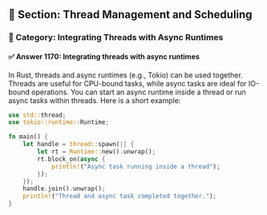 ## 📘 Section: Thread Management and Scheduling  
### 🔹 Category: Integrating Threads with Async Runtimes  
#### ✅ Answer 1170: Integrating threads with async runtimes

In Rust, threads and async runtimes (e.g., Tokio) can be used together. Threads are useful for CPU-bound tasks, while async tasks are ideal for IO-bound operations. You can start an async runtime inside a thread or run async tasks within threads. Here is a short example:

```rust
use std::thread;
use tokio::runtime::Runtime;

fn main() {
    let handle = thread::spawn(|| {
        let rt = Runtime::new().unwrap();
        rt.block_on(async {
            println!("Async task running inside a thread");
        });
    });
    handle.join().unwrap();
    println!("Thread and async task completed together.");
}
```
